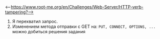 <--https://www.root-me.org/en/Challenges/Web-Server/HTTP-verb-tampering?-->

1. Я перехватил запрос.
2. Изменением метода отправки с GET на: ```PUT, CONNECT, OPTIONS, ...``` можно добиться решения задания
